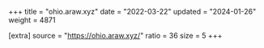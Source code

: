 +++
title = "ohio.araw.xyz"
date = "2022-03-22"
updated = "2024-01-26"
weight = 4871

[extra]
source = "https://ohio.araw.xyz/"
ratio = 36
size = 5
+++
